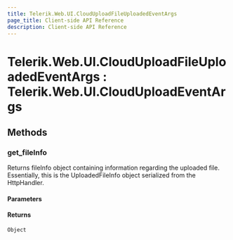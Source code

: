 ```yaml
---
title: Telerik.Web.UI.CloudUploadFileUploadedEventArgs
page_title: Client-side API Reference
description: Client-side API Reference
---
```


# Telerik.Web.UI.CloudUploadFileUploadedEventArgs : Telerik.Web.UI.CloudUploadEventArgs

## Methods

### get_fileInfo

Returns fileInfo object containing information regarding the uploaded file. Essentially, this is the UploadedFileInfo object serialized from the HttpHandler.

#### Parameters

#### Returns

`Object` 